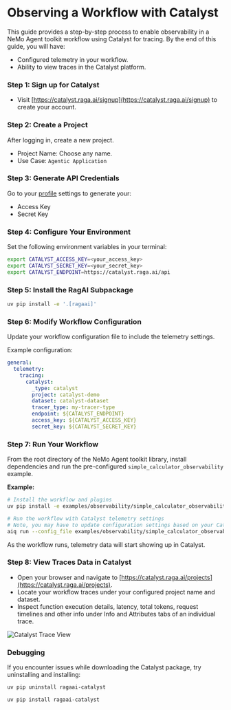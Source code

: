 <!--
SPDX-FileCopyrightText: Copyright (c) 2025, NVIDIA CORPORATION & AFFILIATES. All rights reserved.
SPDX-License-Identifier: Apache-2.0

Licensed under the Apache License, Version 2.0 (the "License");
you may not use this file except in compliance with the License.
You may obtain a copy of the License at

http://www.apache.org/licenses/LICENSE-2.0

Unless required by applicable law or agreed to in writing, software
distributed under the License is distributed on an "AS IS" BASIS,
WITHOUT WARRANTIES OR CONDITIONS OF ANY KIND, either express or implied.
See the License for the specific language governing permissions and
limitations under the License.
-->

# Observing a Workflow with Catalyst

This guide provides a step-by-step process to enable observability in a NeMo Agent toolkit workflow using Catalyst for tracing. By the end of this guide, you will have:
- Configured telemetry in your workflow.
- Ability to view traces in the Catalyst platform.

### Step 1: Sign up for Catalyst
- Visit [https://catalyst.raga.ai/signup](https://catalyst.raga.ai/signup) to create your account.

### Step 2: Create a Project
After logging in, create a new project.
- Project Name: Choose any name.
- Use Case: `Agentic Application`

### Step 3: Generate API Credentials
Go to your [profile](https://catalyst.raga.ai/settings/authenticate) settings to generate your:
- Access Key
- Secret Key

### Step 4: Configure Your Environment
Set the following environment variables in your terminal:
```bash
export CATALYST_ACCESS_KEY=<your_access_key>
export CATALYST_SECRET_KEY=<your_secret_key>
export CATALYST_ENDPOINT=https://catalyst.raga.ai/api
```

### Step 5: Install the RagAI Subpackage

```bash
uv pip install -e '.[ragaai]'
```

### Step 6: Modify Workflow Configuration

Update your workflow configuration file to include the telemetry settings.

Example configuration:
```yaml
general:
  telemetry:
    tracing:
      catalyst:
        _type: catalyst
        project: catalyst-demo
        dataset: catalyst-dataset
        tracer_type: my-tracer-type
        endpoint: ${CATALYST_ENDPOINT}
        access_key: ${CATALYST_ACCESS_KEY}
        secret_key: ${CATALYST_SECRET_KEY}
```

### Step 7: Run Your Workflow
From the root directory of the NeMo Agent toolkit library, install dependencies and run the pre-configured `simple_calculator_observability` example.

**Example:**
```bash
# Install the workflow and plugins
uv pip install -e examples/observability/simple_calculator_observability/

# Run the workflow with Catalyst telemetry settings
# Note, you may have to update configuration settings based on your Catalyst account
aiq run --config_file examples/observability/simple_calculator_observability/configs/config-catalyst.yml --input "What is 1*2?"
```
As the workflow runs, telemetry data will start showing up in Catalyst.

### Step 8: View Traces Data in Catalyst
- Open your browser and navigate to [https://catalyst.raga.ai/projects](https://catalyst.raga.ai/projects).
- Locate your workflow traces under your configured project name and dataset.
- Inspect function execution details, latency, total tokens, request timelines and other info under Info and Attributes tabs of an individual trace.

![Catalyst Trace View](../../_static/ragaai_catalyst_traceview.png)

### Debugging
If you encounter issues while downloading the Catalyst package, try uninstalling and installing:
```bash
uv pip uninstall ragaai-catalyst

uv pip install ragaai-catalyst
```
